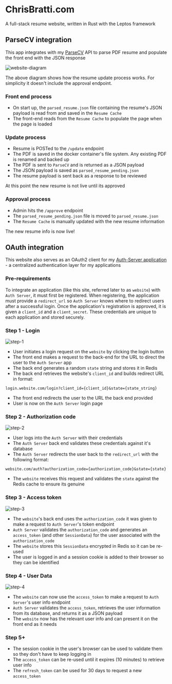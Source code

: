 # ChrisBratti.com

A full-stack resume website, written in Rust with the Leptos framework

## ParseCV integration

This app integrates with my [ParseCV](https://github.com/chris-bratti/ParseCV) API to parse PDF resume and populate the front end with the JSON response

![website-diagram](diagrams/website-diagram.png "Diagram")

The above diagram shows how the resume update process works. For simplicity it doesn't include the approval endpoint.

### Front end process
- On start up, the `parsed_resume.json` file containing the resume's JSON payload is read from and
saved in the `Resume Cache`
- The front-end reads from the `Resume Cache` to populate the page when the page is loaded

### Update process
- Resume is POSTed to the `/update` endpoint
- The PDF is saved in the docker container's file system. Any existing PDF is renamed and backed up
- The PDF is sent to `ParseCV` and is returned as a JSON payload
- The JSON payload is saved as `parsed_resume_pending.json`
- The resume payload is sent back as a response to be reviewed

At this point the new resume is not live until its approved
### Approval process
- Admin hits the `/approve` endpoint
- The `parsed_resume_pending.json` file is moved to `parsed_resume.json`
- The `Resume Cache` is manually updated with the new resume information

The new resume info is now live!

## OAuth integration
This website also serves as an OAuth2 client for my [Auth-Server application](https://github.com/chris-bratti/auth-server) - a centralized authentication layer for my applications

### Pre-requirements

To integrate an application (like this site, referred later to as `website`) with `Auth Server`, it must first be registered. When registering, the application must provide a 
`redirect_url` so `Auth Server` knows where to redirect users after a successful login. Once the application's registration is approved, it is given a `client_id` and a `client_secret`. These credentials
are unique to each application and stored securely.

### Step 1 - Login

![step-1](diagrams/oauth_step-1.png "Step 1")

- User initiates a login request on the `website` by clicking the login button
- The front end makes a request to the back-end for the URL to direct the user to the `Auth Server` app
- The back end generates a random `state` string and stores it in Redis
- The back end retrieves the website's `client_id` and builds redirect URL in format:
```
login.website.com/login?client_id={client_id}&state={state_string}
```
- The front end redirects the user to the URL the back end provided
- User is now on the `Auth Server` login page

### Step 2 - Authorization code

![step-2](diagrams/oauth_step-2.png "Step 2")

- User logs into the `Auth Server` with their credentials
- The `Auth Server` back end validates these credentials against it's database
- The `Auth Server` redirects the user back to the `redirect_url` with the following format:
```
website.com/auth?authorization_code={authorization_code}&state={state}
```
- The `website` receives this request and validates the `state` against the Redis cache to ensure its genuine

### Step 3 - Access token

![step-3](diagrams/oauth_step-3.png "Step 3")

- The `website`'s back end uses the `authorization_code` it was given to make a request to `Auth Server`'s token endpoint
- `Auth Server` validates the `authorization_code` and generates an `access_token` (and other `SessionData`) for the user associated with the `authorization_code`
- The `website` stores this `SessionData` encrypted in Redis so it can be re-used
- The user is logged in and a session cookie is added to their browser so they can be identified

### Step 4 - User Data

![step-4](diagrams/oauth_step-4.png "Step 4")

- The `website` can now use the `access_token` to make a request to `Auth Server`'s user info endpoint
- `Auth Server` validates the `access_token`, retrieves the user information from its database, and returns it as a JSON payload
- The `website` now has the relevant user info and can present it on the front end as it needs

### Step 5+
- The session cookie in the user's browser can be used to validate them so they don't have to keep logging in
- The `access_token` can be re-used until it expires (10 minutes) to retrieve user info
- The `refresh_token` can be used for 30 days to request a new `access_token`
